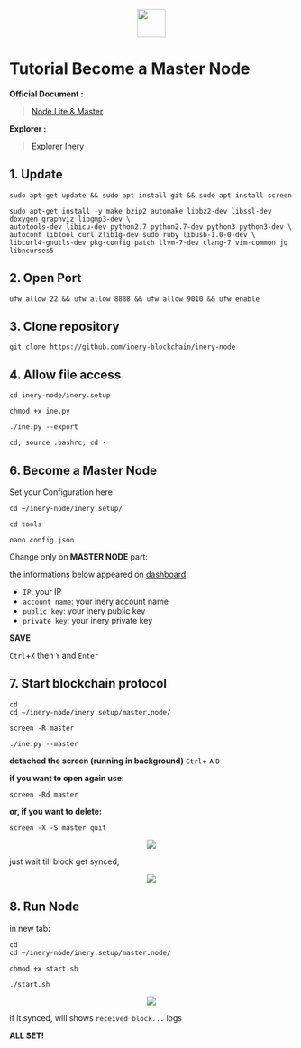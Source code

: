 <p align="center">
  <img height="50" height="auto" src="https://user-images.githubusercontent.com/38981255/184088981-3f7376ae-7039-4915-98f5-16c3637ccea3.PNG">
</p>

# Tutorial Become a Master Node

**Official Document :**
> [Node Lite & Master](https://docs.inery.io/docs/category/lite--master-nodes)

**Explorer :**
> [Explorer Inery](https://explorer.inery.io/ "Explorer Inary")

## 1. Update
```
sudo apt-get update && sudo apt install git && sudo apt install screen
```
```
sudo apt-get install -y make bzip2 automake libbz2-dev libssl-dev doxygen graphviz libgmp3-dev \
autotools-dev libicu-dev python2.7 python2.7-dev python3 python3-dev \
autoconf libtool curl zlib1g-dev sudo ruby libusb-1.0-0-dev \
libcurl4-gnutls-dev pkg-config patch llvm-7-dev clang-7 vim-common jq libncurses5
```
## 2. Open Port
```
ufw allow 22 && ufw allow 8888 && ufw allow 9010 && ufw enable
```
## 3. Clone repository
```
git clone https://github.com/inery-blockchain/inery-node
```
## 4. Allow file access
```
cd inery-node/inery.setup
```
```
chmod +x ine.py
```
```
./ine.py --export
```
```
cd; source .bashrc; cd -
```
## 6. Become a Master Node
Set your Configuration here
```
cd ~/inery-node/inery.setup/
```
```
cd tools
```
```
nano config.json
```
Change only on **MASTER NODE** part:

the informations below appeared on [dashboard](testnet.inery.io/dashboard):

- `IP`: your IP
- `account name`: your inery account name
- `public key`: your inery public key
- `private key`: your inery private key

**SAVE**

`Ctrl`+`X` then `Y` and `Enter`


## 7. Start blockchain protocol
```
cd
cd ~/inery-node/inery.setup/master.node/
```
```
screen -R master
```
```
./ine.py --master
```
**detached the screen (running in background)**
`Ctrl`+ `A` `D`

**if you want to open again use:**
```
screen -Rd master
```

**or, if you want to delete:**
```
screen -X -S master quit
```

<p align="center">
  <img height="auto" height="auto" src="https://user-images.githubusercontent.com/38981255/184091596-3a11bd09-7b26-4cd9-a444-a14facf332a3.PNG">
</p>

just wait till block get synced,

<p align="center">
  <img height="auto" height="auto" src="https://user-images.githubusercontent.com/38981255/184104361-73d223ce-0f70-408d-bec8-7aefea128dc6.png">
</p>

## 8. Run Node
in new tab:

```
cd
cd ~/inery-node/inery.setup/master.node/
```
```
chmod +x start.sh
```
```
./start.sh
```

<p align="center">
  <img height="auto" height="auto" src="https://user-images.githubusercontent.com/38981255/184124841-87e95c29-2a1c-4d7e-beac-31a35549869e.PNG">
</p>


if it synced, will shows `received block...` logs

**ALL SET!**
